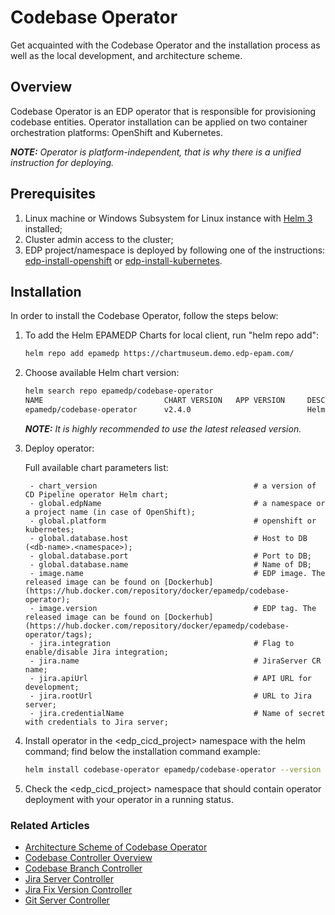 # Codebase Operator

Get acquainted with the Codebase Operator and the installation process as well as the local development, 
and architecture scheme.

## Overview

Codebase Operator is an EDP operator that is responsible for provisioning codebase entities. 
Operator installation can be applied on two container orchestration platforms: OpenShift and Kubernetes.

_**NOTE:** Operator is platform-independent, that is why there is a unified instruction for deploying._

## Prerequisites
1. Linux machine or Windows Subsystem for Linux instance with [Helm 3](https://helm.sh/docs/intro/install/) installed;
2. Cluster admin access to the cluster;
3. EDP project/namespace is deployed by following one of the instructions: [edp-install-openshift](https://github.com/epmd-edp/edp-install/blob/master/documentation/openshift_install_edp.md#edp-project) or [edp-install-kubernetes](https://github.com/epmd-edp/edp-install/blob/master/documentation/kubernetes_install_edp.md#edp-namespace).

## Installation
In order to install the Codebase Operator, follow the steps below:

1. To add the Helm EPAMEDP Charts for local client, run "helm repo add":
     ```bash
     helm repo add epamedp https://chartmuseum.demo.edp-epam.com/
     ```
2. Choose available Helm chart version:
     ```bash
     helm search repo epamedp/codebase-operator
     NAME                           CHART VERSION   APP VERSION     DESCRIPTION
     epamedp/codebase-operator      v2.4.0                          Helm chart for Golang application/service deplo...
     ```
  
    _**NOTE:** It is highly recommended to use the latest released version._

3. Deploy operator:

   Full available chart parameters list:
   ```
    - chart_version                                   # a version of CD Pipeline operator Helm chart;
    - global.edpName                                  # a namespace or a project name (in case of OpenShift);
    - global.platform                                 # openshift or kubernetes;
    - global.database.host                            # Host to DB (<db-name>.<namespace>);
    - global.database.port                            # Port to DB;
    - global.database.name                            # Name of DB;
    - image.name                                      # EDP image. The released image can be found on [Dockerhub](https://hub.docker.com/repository/docker/epamedp/codebase-operator);
    - image.version                                   # EDP tag. The released image can be found on [Dockerhub](https://hub.docker.com/repository/docker/epamedp/codebase-operator/tags);
    - jira.integration                                # Flag to enable/disable Jira integration;
    - jira.name                                       # JiraServer CR name;
    - jira.apiUrl                                     # API URL for development;
    - jira.rootUrl                                    # URL to Jira server;
    - jira.credentialName                             # Name of secret with credentials to Jira server;
   ```
 
4. Install operator in the <edp_cicd_project> namespace with the helm command; find below the installation command example:
    ```bash
    helm install codebase-operator epamedp/codebase-operator --version <chart_version> --namespace <edp_cicd_project> --set name=codebase-operator --set global.edpName=<edp_cicd_project> --set global.platform=<platform_type> --set global.database.name=<db-name> --set global.database.host=<db-name>.<namespace_name> --set global.database.port=<port> --set jira.integration=false
    ```
5. Check the <edp_cicd_project> namespace that should contain operator deployment with your operator in a running status.

### Related Articles
- [Architecture Scheme of Codebase Operator](documentation/arch.md)
- [Codebase Controller Overview](documentation/codebase_controller.md)
- [Codebase Branch Controller](documentation/codebase_branch_controller.md)
- [Jira Server Controller](documentation/jira_server_controller.md)
- [Jira Fix Version Controller](documentation/jira_fix_version_controller.md)
- [Git Server Controller](documentation/git_server_controller.md)
